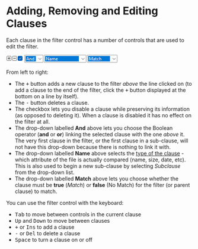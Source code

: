 # Adding, Removing and Editing Clauses

Each clause in the filter control has a number of controls that are used to edit the filter.

![](/Manual/images/media/13/filter_controls.png)

From left to right:

- The <kbd>+</kbd> button adds a new clause to the filter *above* the line clicked on (to add a clause to the end of the filter, click the <kbd>+</kbd> button displayed at the bottom on a line by itself).
- The <kbd>-</kbd> button deletes a clause.
- The checkbox lets you disable a clause while preserving its information (as opposed to deleting it). When a clause is disabled it has no effect on the filter at all.
- The drop-down labelled **And** above lets you choose the Boolean operator (**and** or **or**) linking the selected clause with the one *above* it. The very first clause in the filter, or the first clause in a sub-clause, will not have this drop-down because there is nothing to link it with.
- The drop-down labelled **Name** above selects the [type of the clause](filter_clause_types.md) - which attribute of the file is actually compared (name, size, date, etc). This is also used to begin a new sub-clause by selecting *Subclause* from the drop-down list.
- The drop-down labelled **Match** above lets you choose whether the clause must be **true** (*Match*) or **false** (No Match) for the filter (or parent clause) to match.

You can use the filter control with the keyboard:

- <kbd>Tab</kbd> to move between controls in the current clause
- <kbd>Up</kbd> and <kbd>Down</kbd> to move between clauses
- <kbd>+</kbd> or <kbd>Ins</kbd> to add a clause
- <kbd>-</kbd> or <kbd>Del</kbd> to delete a clause
- <kbd>Space</kbd> to turn a clause on or off
